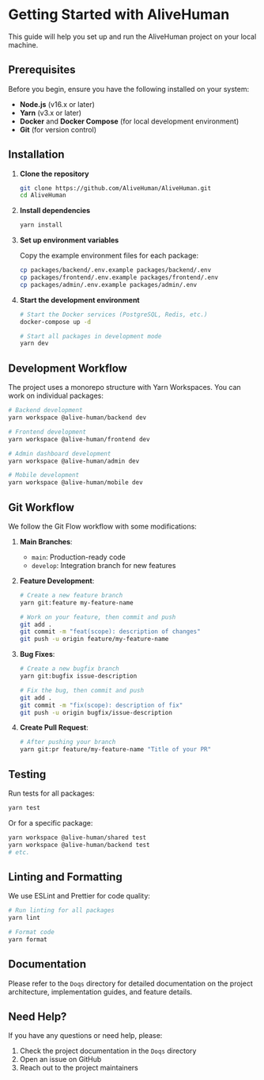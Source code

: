 # Getting Started with AliveHuman

This guide will help you set up and run the AliveHuman project on your local machine.

## Prerequisites

Before you begin, ensure you have the following installed on your system:

- **Node.js** (v16.x or later)
- **Yarn** (v3.x or later)
- **Docker** and **Docker Compose** (for local development environment)
- **Git** (for version control)

## Installation

1. **Clone the repository**

   ```bash
   git clone https://github.com/AliveHuman/AliveHuman.git
   cd AliveHuman
   ```

2. **Install dependencies**

   ```bash
   yarn install
   ```

3. **Set up environment variables**

   Copy the example environment files for each package:

   ```bash
   cp packages/backend/.env.example packages/backend/.env
   cp packages/frontend/.env.example packages/frontend/.env
   cp packages/admin/.env.example packages/admin/.env
   ```

4. **Start the development environment**

   ```bash
   # Start the Docker services (PostgreSQL, Redis, etc.)
   docker-compose up -d

   # Start all packages in development mode
   yarn dev
   ```

## Development Workflow

The project uses a monorepo structure with Yarn Workspaces. You can work on individual packages:

```bash
# Backend development
yarn workspace @alive-human/backend dev

# Frontend development
yarn workspace @alive-human/frontend dev

# Admin dashboard development
yarn workspace @alive-human/admin dev

# Mobile development
yarn workspace @alive-human/mobile dev
```

## Git Workflow

We follow the Git Flow workflow with some modifications:

1. **Main Branches**:
   - `main`: Production-ready code
   - `develop`: Integration branch for new features

2. **Feature Development**:
   ```bash
   # Create a new feature branch
   yarn git:feature my-feature-name

   # Work on your feature, then commit and push
   git add .
   git commit -m "feat(scope): description of changes"
   git push -u origin feature/my-feature-name
   ```

3. **Bug Fixes**:
   ```bash
   # Create a new bugfix branch
   yarn git:bugfix issue-description

   # Fix the bug, then commit and push
   git add .
   git commit -m "fix(scope): description of fix"
   git push -u origin bugfix/issue-description
   ```

4. **Create Pull Request**:
   ```bash
   # After pushing your branch
   yarn git:pr feature/my-feature-name "Title of your PR"
   ```

## Testing

Run tests for all packages:

```bash
yarn test
```

Or for a specific package:

```bash
yarn workspace @alive-human/shared test
yarn workspace @alive-human/backend test
# etc.
```

## Linting and Formatting

We use ESLint and Prettier for code quality:

```bash
# Run linting for all packages
yarn lint

# Format code
yarn format
```

## Documentation

Please refer to the `Doqs` directory for detailed documentation on the project architecture, implementation guides, and feature details.

## Need Help?

If you have any questions or need help, please:
1. Check the project documentation in the `Doqs` directory
2. Open an issue on GitHub
3. Reach out to the project maintainers
